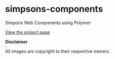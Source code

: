 simpsons-components
===================

Simpons Web Components using Polymer

[View the project page](http://ericliao.github.io/simpsons-components/ "Simpsons Web Components")

**Disclaimer**

All images are copyright to their respective owners. 

